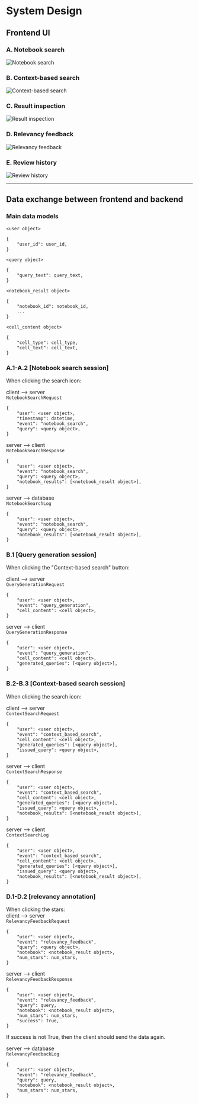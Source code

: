 # System Design
## Frontend UI
### A. Notebook search
![Notebook search](images/notebook_search.png)

### B. Context-based search
![Context-based search](images/context_based_search.png)

### C. Result inspection
![Result inspection](images/result_inspection.png)

### D. Relevancy feedback
![Relevancy feedback](images/relevancy_feedback.png)

### E. Review history
![Review history](images/review_history.png)


-----------------------------------------------------------------------------------------------
## Data exchange between frontend and backend
### Main data models
`<user object>` 
```
{
    "user_id": user_id, 
}
```

`<query object>` 
```
{
    "query_text": query_text, 
}
```

`<notebook_result object>` 
```
{
    "notebook_id": notebook_id, 
    ... 
}
```

`<cell_content object>` 
```
{
    "cell_type": cell_type,
    "cell_text": cell_text,  
}
```


### A.1-A.2 [Notebook search session]
When clicking the search icon: 

client --> server \
`NotebookSearchRequest`
```
{
    "user": <user object>, 
    "timestamp": datetime, 
    "event": "notebook_search", 
    "query": <query object>,
}
```

server --> client \
`NotebookSearchResponse`
```
{
    "user": <user object>,  
    "event": "notebook_search", 
    "query": <query object>, 
    "notebook_results": [<notebook_result object>], 
}
```
server --> database \
`NotebookSearchLog` 
```
{
    "user": <user object>,  
    "event": "notebook_search", 
    "query": <query object>, 
    "notebook_results": [<notebook_result object>], 
}
```


### B.1 [Query generation session]
When clicking the "Context-based search" button: 

client --> server \
`QueryGenerationRequest`
```
{
    "user": <user object>, 
    "event": "query_generation", 
    "cell_content": <cell object>, 
}
```

server --> client \
`QueryGenerationResponse`
```
{
    "user": <user object>, 
    "event": "query_generation", 
    "cell_content": <cell object>, 
    "generated_queries": [<query object>], 
}
```

### B.2-B.3 [Context-based search session]
When clicking the search icon:

client --> server \
`ContextSearchRequest`
```
{
    "user": <user object>, 
    "event": "context_based_search", 
    "cell_content": <cell object>, 
    "generated_queries": [<query object>], 
    "issued_query": <query object>, 
}
```

server --> client \
`ContextSearchResponse`
```
{
    "user": <user object>, 
    "event": "context_based_search", 
    "cell_content": <cell object>, 
    "generated_queries": [<query object>], 
    "issued_query": <query object>, 
    "notebook_results": [<notebook_result object>], 
}
```

server --> client \
`ContextSearchLog`
```
{
    "user": <user object>, 
    "event": "context_based_search", 
    "cell_content": <cell object>, 
    "generated_queries": [<query object>], 
    "issued_query": <query object>, 
    "notebook_results": [<notebook_result object>], 
}
```


### D.1-D.2 [relevancy annotation]
When clicking the stars: \
client --> server \
`RelevancyFeedbackRequest`
```
{
    "user": <user object>, 
    "event": "relevancy_feedback", 
    "query": <query object>, 
    "notebook": <notebook_result object>, 
    "num_stars": num_stars, 
}
```

server --> client \
`RelevancyFeedbackResponse`
```
{
    "user": <user object>, 
    "event": "relevancy_feedback", 
    "query": query, 
    "notebook": <notebook_result object>, 
    "num_stars": num_stars, 
    "success": True, 
}
```
If success is not True, then the client should send the data again. 

server --> database \
`RelevancyFeedbackLog`
```
{
    "user": <user object>, 
    "event": "relevancy_feedback", 
    "query": query, 
    "notebook": <notebook_result object>, 
    "num_stars": num_stars, 
}
```